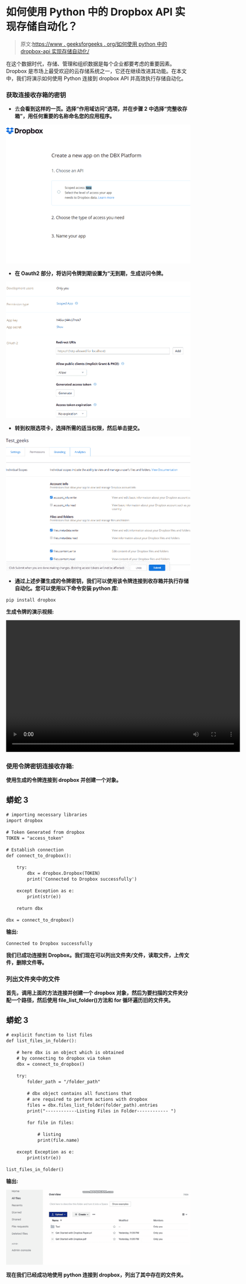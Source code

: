 # 如何使用 Python 中的 Dropbox API 实现存储自动化？

> 原文:[https://www . geeksforgeeks . org/如何使用 python 中的 dropbox-api 实现存储自动化/](https://www.geeksforgeeks.org/how-to-automate-the-storage-using-dropbox-api-in-python/)

在这个数据时代，存储、管理和组织数据是每个企业都要考虑的重要因素。Dropbox 是市场上最受欢迎的云存储系统之一，它还在继续改进其功能。在本文中，我们将演示如何使用 Python 连接到 dropbox API 并高效执行存储自动化。

### **获取连接收存箱的密钥**

*   去**会看到这样的一页。选择“作用域访问”选项，并在步骤 2 中选择“完整收存箱”，用任何重要的名称命名您的应用程序。**

**![](img/bbed4dc089df32e4b8918f9fd2346b7f.png)**

*   **在 Oauth2 部分，将访问令牌到期设置为“**无到期**，生成访问令牌。**

**![](img/1230b165097b9b54eea0f7e7af5c706d.png)**

*   **转到权限选项卡，选择所需的适当权限，然后单击提交。**

**![](img/fdec9aac937d8805c4b400effbc266d6.png)**

*   **通过上述步骤生成的令牌密钥，我们可以使用该令牌连接到收存箱并执行存储自动化。您可以使用以下命令安装 python 库:**

```
pip install dropbox 
```

****生成令牌的演示视频:****

**<video class="wp-video-shortcode" id="video-588257-1" width="640" height="360" preload="metadata" controls=""><source type="video/mp4" src="https://media.geeksforgeeks.org/wp-content/uploads/20210413083509/Key-Generation.mp4---Google-Drive_2.mp4?_=1">[https://media.geeksforgeeks.org/wp-content/uploads/20210413083509/Key-Generation.mp4---Google-Drive_2.mp4](https://media.geeksforgeeks.org/wp-content/uploads/20210413083509/Key-Generation.mp4---Google-Drive_2.mp4)</video>**

### ****使用令牌密钥连接收存箱:****

**使用生成的令牌连接到 dropbox 并创建一个对象。**

## **蟒蛇 3**

```
# importing necessary libraries
import dropbox

# Token Generated from dropbox
TOKEN = "access_token"

# Establish connection
def connect_to_dropbox():

    try:
        dbx = dropbox.Dropbox(TOKEN)
        print('Connected to Dropbox successfully')

    except Exception as e:
        print(str(e))

    return dbx

dbx = connect_to_dropbox()
```

****输出:****

```
Connected to Dropbox successfully
```

**我们已成功连接到 Dropbox。我们现在可以列出文件夹/文件，读取文件，上传文件，删除文件等。**

### **列出文件夹中的文件**

**首先，调用上面的方法连接并创建一个 dropbox 对象，然后为要扫描的文件夹分配一个路径，然后使用 file_list_folder()方法和 for 循环遍历旧的文件夹。**

## **蟒蛇 3**

```
# explicit function to list files
def list_files_in_folder():

    # here dbx is an object which is obtained
    # by connecting to dropbox via token
    dbx = connect_to_dropbox()

    try:
        folder_path = "/folder_path"

        # dbx object contains all functions that 
        # are required to perform actions with dropbox
        files = dbx.files_list_folder(folder_path).entries
        print("------------Listing Files in Folder------------ ")

        for file in files:

            # listing
            print(file.name)

    except Exception as e:
        print(str(e))

list_files_in_folder()
```

****输出:****

**![](img/677fda33bdebb4e2a6360940b133fbbf.png)**

**现在我们已经成功地使用 python 连接到 dropbox，列出了其中存在的文件夹。**